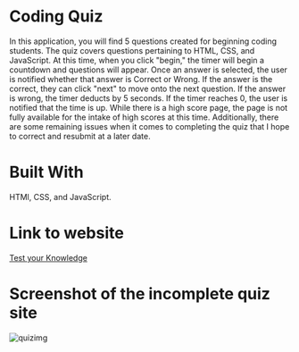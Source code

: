 # Coding Quiz

In this application, you will find 5 questions created for beginning coding students. The quiz covers questions pertaining to HTML, CSS, and JavaScript. 
At this time, when you click "begin," the timer will begin a countdown and questions will appear. 
Once an answer is selected, the user is notified whether that answer is Correct or Wrong. 
If the answer is the correct, they can click "next" to move onto the next question. 
If the answer is wrong, the timer deducts by 5 seconds. 
If the timer reaches 0, the user is notified that the time is up. 
While there is a high score page, the page is not fully available for the intake of high scores at this time. 
Additionally, there are some remaining issues when it comes to completing the quiz that I hope to correct and resubmit at a later date. 

# Built With
HTMl, CSS, and JavaScript. 

# Link to website
[Test your Knowledge](https://samkarp700.github.io/javascript-quiz/)

# Screenshot of the incomplete quiz site
![quizimg](https://user-images.githubusercontent.com/105761973/177904843-193d511c-1ba1-4102-87fe-3c540c82dd1f.jpg)


